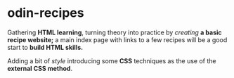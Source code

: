 # odin-recipes

Gathering **HTML learning**, turning theory into practice by *creating* **a basic recipe website;** a main index page with links to a few recipes will be a good start to **build HTML skills.**

Adding a bit of *style* introducing some **CSS** techniques as the use of the **external CSS method**.

